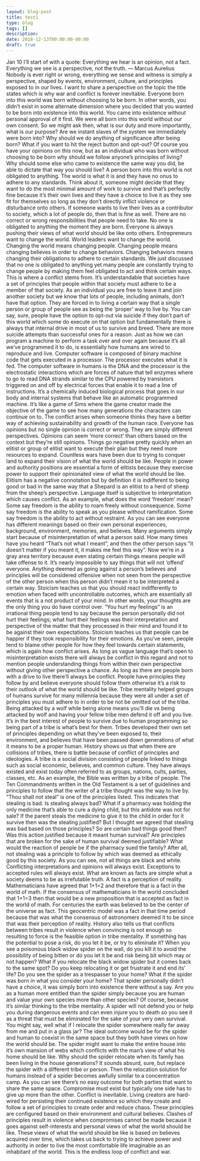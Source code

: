 ```yaml
---
layout: blog-post
title: test1
type: blog
tags: []
description:
date: 2018-12-13T00:00:00-00:00
draft: true
---
```


Jan 10
I’ll start of with a quote:
Everything we hear is an opinion, not a fact.
Everything we see is a perspective, not the truth.
— Marcus Aurelius
Nobody is ever right or wrong, everything we sense and witness is simply a perspective, shaped by events, environment, culture, and principles exposed to in our lives. I want to share a perspective on the topic the title states which is why war and conflict is forever inevitable.
Everyone born into this world was born without choosing to be born. In other words, you didn’t exist in some alternate dimension where you decided that you wanted to be born into existence into this world. You came into existence without personal approval of it first. We were all born into this world without our own consent. So we might ask then, what is our duty and more importantly, what is our purpose? Are we instant slaves of the system we immediately were born into? Why should we do anything of significance after being born? What if you want to hit the reject button and opt-out? Of course you have your opinions on this now, but as an individual who was born without choosing to be born why should we follow anyone’s principles of living? Why should some else who came to existence the same way you did, be able to dictate that way you should live?
A person born into this world is not obligated to anything. The world is what it is and they have no onus to adhere to any standards. Think about it, someone might decide that they want to do the most minimal amount of work to survive and that’s perfectly fine because it’s their own lives and they have a choice to live it as they see fit for themselves so long as they don’t directly inflict violence or disturbance onto others. If someone wants to live their lives as a contributor to society, which a lot of people do, then that is fine as well. There are no correct or wrong responsibilities that people need to take. No one is obligated to anything the moment they are born.
Everyone is always pushing their views of what world should be like onto others. Entrepreneurs want to change the world. World leaders want to change the world. Changing the world means changing people. Changing people means changing believes in order to change behaviors. Changing behaviors means changing their obligations to adhere to certain standards. We just discussed that no one is obligated to anything yet many people are constantly trying to change people by making them feel obligated to act and think certain ways.
This is where a conflict stems from.
It’s understandable that societies have a set of principles that people within that society must adhere to be a member of that society. As an individual you are free to leave it and join another society but we know that lots of people, including animals, don’t have that option. They are forced in to living a certain way that a single person or group of people see as being the ‘proper’ way to live by. You can say, sure, people have the option to opt-out via suicide if they don’t part of this world which some do execute on that option but fundamentally there is always that internal drive in most of us to survive and breed. There are more suicide attempts than successful ones for a reason.
Just as how we can program a machine to perform a task over and over again because it’s all we’ve programmed it to do, is essentially how humans are wired to reproduce and live. Computer software is composed of binary machine code that gets executed in a processor. The processor executes what it is fed. The computer software in humans is the DNA and the processor is the electrostatic interactions which are forces of nature that tell enzymes where to go to read DNA strands similar to the CPU powered by transistors triggered on and off by electrical forces that enable it to read a line of instructions. It’s a chemically induced biological process that goes in our body and internal systems that behave like an automatic programmed machine.
It’s like a game of Sims where the game creator made the objective of the game to see how many generations the characters can continue on to. The conflict arises when someone thinks they have a better way of achieving sustainability and growth of the human race. Everyone has opinions but no single opinion is correct or wrong. They are simply different perspectives. Opinions can seem ‘more correct’ than others based on the context but they’re still opinions. Things go negative pretty quickly when an elitist or group of elitist want to execute their plan but they need more resources to expand. Countless wars have been due to trying to conquer land to expand their vision of what the world should be like. People in power and authority positions are essential a form of elitists because they exercise power to support their opinionated view of what the world should be like. Elitism has a negative connotation but by definition it is indifferent to being good or bad in the same way that a Shepard is an elitist to a herd of sheep from the sheep’s perspective.
Language itself is subjective to interpretation which causes conflict. As an example, what does the word ‘freedom’ mean? Some say freedom is the ability to roam freely without consequence. Some say freedom is the ability to speak as you please without ramification. Some say freedom is the ability to act without restraint. As you can see everyone has different meanings based on their own personal experiences, background, environment, memories, and believes. Many arguments simply start because of misinterpretation of what a person said. How many times have you heard “That’s not what I meant”, and then the other person says “it doesn’t matter if you meant it, it makes me feel this way”. Now we’re in a gray area territory because even stating certain things means people will take offense to it. It’s nearly impossible to say things that will not ‘offend’ everyone. Anything deemed as going against a person’s believes and principles will be considered offensive when not seen from the perspective of the other person when this person didn’t mean it to be interpreted a certain way.
Stoicism teaches us that you should react indifferently to emotion when faced with uncontrollable outcomes, which are essentially all events that is a not product of your mind. In other words, your thoughts are the only thing you do have control over. “You hurt my feelings” is an irrational thing people tend to say because the person personally did not hurt their feelings; what hurt their feelings was their interpretation and perspective of the matter that they processed in their mind and found it to be against their own expectations. Stoicism teaches us that people can be happier if they took responsibility for their emotions. As you’ve seen, people tend to blame other people for how they feel towards certain statements, which is again how conflict arises. As long as vague language that’s open to misinterpretation exists there will always be conflict in this regard and not to mention people understanding things from within their own perspective without giving other perspective a chance.
As long as there are people born with a drive to live there’ll always be conflict. People have principles they follow by and believe everyone should follow them otherwise it’s a risk to their outlook of what the world should be like. Tribe mentality helped groups of humans survive for many millennia because they were all under a set of principles you must adhere to in order to be not be omitted out of the tribe. Being attacked by a wolf while being alone means you’ll die vs being attacked by wolf and having your fellow tribe men defend it off and you live. It’s in the best interest of people to survive due to human programming so being part of a tribe is what’s best for them. Tribes developed their own set of principles depending on what they’ve been exposed to, their environment, and believes that have been passed down generations of what it means to be a proper human. History shows us that when there are collisions of tribes, there is battle because of conflict of principles and ideologies.
A tribe is a social division consisting of people linked to things such as social economic, believes, and common culture. They have always existed and exist today often referred to as groups, nations, cults, parties, classes, etc. As an example, the Bible was written by a tribe of people. The Ten Commandments written in the Old Testament is a set of guidelines and principles to follow that the writer of a tribe thought was the way to live by. “Thou shall not steal” is one of the principles listed. This indicates that stealing is bad. Is stealing always bad? What if a pharmacy was holding the only medicine that’s able to cure a dying child, but this antidote was not for sale? If the parent steals the medicine to give it to the child in order for it survive then was the stealing justified? But I thought we agreed that stealing was bad based on those principles? So are certain bad things good then? Was this action justified because it meant human survival? Are principles that are broken for the sake of human survival deemed justifiable? What would the reaction of people be if the pharmacy sued the family? After all, not stealing was a principle to follow by which was deemed as ethically good by this society.
As you can see, not all things are black and white. Conflicting interpretations and opinions will always exist. Exceptions to accepted rules will always exist. What are known as facts are simple what a society deems to be as irrefutable truth.
A fact is a perception of reality.
Mathematicians have agreed that 1+1=2 and therefore that is a fact in the world of math. If the consensus of mathematicians in the world concluded that 1+1=3 then that would be a new proposition that is accepted as fact in the world of math. For centuries the earth was believed to be the center of the universe as fact. This geocentric model was a fact in that time period because that was what the consensus of astronomers deemed it to be since that was their perception of reality.
History also tells us that conflicts between tribes result in violence when convincing is not enough so resulting to force is the feasible option in tribe mentality. If something has the potential to pose a risk, do you let it be, or try to eliminate it? When you see a poisonous black widow spider on the wall, do you kill it to avoid the possibility of being bitten or do you let it be and risk being bit which may or not happen? What if you relocate the black widow spider but it comes back to the same spot? Do you keep relocating it or get frustrate it and end its’ life? Do you see the spider as a trespasser to your home? What if the spider was born in what you consider your home? That spider personally didn’t have a choice, it was simply born into existence there without a say. Are you as a human more entitled than the spider simply because you are human and value your own species more than other species? Of course, because it’s similar thinking to the tribe mentality. A spider will not defend you or help you during dangerous events and can even injure you to death so you see it as a threat that must be eliminated for the sake of your very own survival. You might say, well what if I relocate the spider somewhere really far away from me and put in a glass jar? The ideal outcome would be for the spider and human to coexist in the same space but they both have views on how the world should be. The spider might want to make the entire house into it’s own mansion of webs which conflicts with the man’s view of what his home should be like. Why should the spider relocate when its family has been living in the house generations? It sounds absurd, sure, but replace the spider with a different tribe or person. Then the relocation solution for humans instead of a spider becomes awfully similar to a concentration camp. As you can see there’s no easy outcome for both parties that want to share the same space. Compromise must exist but typically one side has to give up more than the other.
Conflict is inevitable.
Living creators are hard-wired for persisting their continued existence so which they create and follow a set of principles to create order and reduce chaos. These principles are configured based on their environment and cultural believes. Clashes of principles result in violence when compromises cannot be made because it goes against self-interests and personal views of what the world should be like. These views of what the world should be like is based on believes acquired over time, which takes us back to trying to achieve power and authority in order to live the most comfortable life imaginable as an inhabitant of the world. This is the endless loop of conflict and war.

